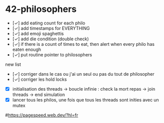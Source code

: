 # 42-philosophers

- [✓] add eating count for each philo
- [✓] add timestamps for EVERYTHING
- [✓] add emoji spaghettis
- [✓] add die condition (double check)
- [✓] if there is a count of times to eat, then alert when every philo has eaten enough
- [✓] put routine pointer to philosophers

new list
- [✓] corriger dans le cas ou j'ai un seul ou pas du tout de philosopher
- [✓] corriger les hold locks
- [x] initialisation des threads -> boucle infinie : check la mort repas -> join threads -> end simulation
- [x] lancer tous les philos, une fois que tous les threads sont inities avec un mutex

#https://pagespeed.web.dev/?hl=fr